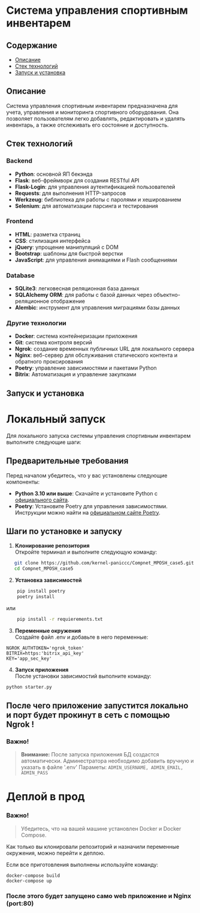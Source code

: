 # Система управления спортивным инвентарем

## Содержание
- [Описание](#описание)
- [Стек технологий](#стек-технологий)
- [Запуск и установка](#запуск-и-установка)

## Описание
Система управления спортивным инвентарем предназначена для учета, управления и мониторинга спортивного оборудования. Она позволяет пользователям легко добавлять, редактировать и удалять инвентарь, а также отслеживать его состояние и доступность.

## Стек технологий

### Backend
- **Python**: основной ЯП бекэнда
- **Flask**: веб-фреймворк для создания RESTful API
- **Flask-Login**: для управления аутентификацией пользователей
- **Requests**: для выполнения HTTP-запросов
- **Werkzeug**: библиотека для работы с паролями и хешированием
- **Selenium**: для автоматизации парсинга и тестирования

### Frontend
- **HTML**: разметка страниц
- **CSS**: стилизация интерфейса
- **jQuery**: упрощение манипуляций с DOM
- **Bootstrap**: шаблоны для быстрой верстки
- **JavaScript**: для управления анимациями и Flash сообщениями

### Database
- **SQLite3**: легковесная реляционная база данных
- **SQLAlchemy ORM**: для работы с базой данных через объектно-реляционное отображение
- **Alembic**: инструмент для управления миграциями базы данных

### Другие технологии
- **Docker**: система контейнеризации приложения
- **Git**: система контроля версий
- **Ngrok**: создание временных публичных URL для локального сервера
- **Nginx**: веб-сервер для обслуживания статического контента и обратного проксирования
- **Poetry**: управление зависимостями и пакетами Python
- **Bitrix**: Автоматизация и управление закупками

## Запуск и установка

# Локальный запуск

Для локального запуска системы управления спортивным инвентарем выполните следующие шаги:

## Предварительные требования

Перед началом убедитесь, что у вас установлены следующие компоненты:

- **Python 3.10 или выше**: Скачайте и установите Python с [официального сайта](https://www.python.org/downloads/).
- **Poetry**: Установите Poetry для управления зависимостями. Инструкции можно найти на [официальном сайте Poetry](https://python-poetry.org/docs/#installation).

## Шаги по установке и запуску

1. **Клонирование репозитория**\
   Откройте терминал и выполните следующую команду:
```bash
   git clone https://github.com/kernel-paniccc/Compnet_MPOSH_case5.git
   cd Compnet_MPOSH_case5
```

2. **Установка зависимостей**
```bash
    pip install poetry
    poetry install
```
или
```bash
    pip install -r requierements.txt
```
3. **Переменные окружения**\
Создайте файл .env и добавьте в него переменные:
```
NGROK_AUTHTOKEN='ngrok_token'
BITRIX=https:'bitrix_api_key'
KEY='app_sec_key'
```

4. **Запуск приложения**\
После установки зависимостий выполните команду:
```bash
python starter.py
```
## После чего приложение запустится локально и порт будет прокинут в сеть с помощью Ngrok !
### Важно!
> **Внимание:** После запуска приложения БД создастся автоматически.
> Админестратора необходимо добавить вручную и указать в файле '.env'
> Параметы:
> ```ADMIN_USERNAME, ADMIN_EMAIL, ADMIN_PASS```


# Деплой в прод

### Важно!
> Убедитесь, что на вашей машине установлен Docker и Docker Compose.

Как только вы клонировали репозиторий и назначили переменные окружения, можно перейти к деплою.

Если все приготовления выполнены используйте команду:
```
docker-compose build
docker-compose up
```

### После этого будет запущено само web приложение и Nginx (port:80)



   
